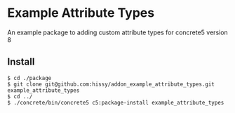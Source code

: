 # Example Attribute Types

An example package to adding custom attribute types for concrete5 version 8

## Install

```
$ cd ./package
$ git clone git@github.com:hissy/addon_example_attribute_types.git example_attribute_types
$ cd ../
$ ./concrete/bin/concrete5 c5:package-install example_attribute_types
```
